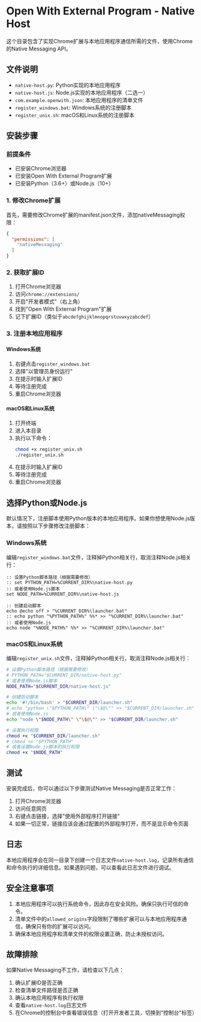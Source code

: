 # Open With External Program - Native Host

这个目录包含了实现Chrome扩展与本地应用程序通信所需的文件，使用Chrome的Native Messaging API。

## 文件说明

- `native-host.py`: Python实现的本地应用程序
- `native-host.js`: Node.js实现的本地应用程序（二选一）
- `com.example.openwith.json`: 本地应用程序的清单文件
- `register_windows.bat`: Windows系统的注册脚本
- `register_unix.sh`: macOS和Linux系统的注册脚本

## 安装步骤

### 前提条件

- 已安装Chrome浏览器
- 已安装Open With External Program扩展
- 已安装Python（3.6+）或Node.js（10+）

### 1. 修改Chrome扩展

首先，需要修改Chrome扩展的manifest.json文件，添加nativeMessaging权限：

```json
{
  "permissions": [
    "nativeMessaging"
  ]
}
```

### 2. 获取扩展ID

1. 打开Chrome浏览器
2. 访问`chrome://extensions/`
3. 开启"开发者模式"（右上角）
4. 找到"Open With External Program"扩展
5. 记下扩展ID（类似于`abcdefghijklmnopqrstuvwxyzabcdef`）

### 3. 注册本地应用程序

#### Windows系统

1. 右键点击`register_windows.bat`
2. 选择"以管理员身份运行"
3. 在提示时输入扩展ID
4. 等待注册完成
5. 重启Chrome浏览器

#### macOS和Linux系统

1. 打开终端
2. 进入本目录
3. 执行以下命令：
   ```bash
   chmod +x register_unix.sh
   ./register_unix.sh
   ```
4. 在提示时输入扩展ID
5. 等待注册完成
6. 重启Chrome浏览器

## 选择Python或Node.js

默认情况下，注册脚本使用Python版本的本地应用程序。如果你想使用Node.js版本，请按照以下步骤修改注册脚本：

### Windows系统

编辑`register_windows.bat`文件，注释掉Python相关行，取消注释Node.js相关行：

```batch
:: 设置Python脚本路径（根据需要修改）
:: set PYTHON_PATH=%CURRENT_DIR%\native-host.py
:: 或者使用Node.js脚本
set NODE_PATH=%CURRENT_DIR%\native-host.js

:: 创建启动脚本
echo @echo off > "%CURRENT_DIR%\launcher.bat"
:: echo python "%PYTHON_PATH%" %%* >> "%CURRENT_DIR%\launcher.bat"
:: 或者使用Node.js
echo node "%NODE_PATH%" %%* >> "%CURRENT_DIR%\launcher.bat"
```

### macOS和Linux系统

编辑`register_unix.sh`文件，注释掉Python相关行，取消注释Node.js相关行：

```bash
# 设置Python脚本路径（根据需要修改）
# PYTHON_PATH="$CURRENT_DIR/native-host.py"
# 或者使用Node.js脚本
NODE_PATH="$CURRENT_DIR/native-host.js"

# 创建启动脚本
echo '#!/bin/bash' > "$CURRENT_DIR/launcher.sh"
# echo "python \"$PYTHON_PATH\" \"\$@\"" >> "$CURRENT_DIR/launcher.sh"
# 或者使用Node.js
echo "node \"$NODE_PATH\" \"\$@\"" >> "$CURRENT_DIR/launcher.sh"

# 设置执行权限
chmod +x "$CURRENT_DIR/launcher.sh"
# chmod +x "$PYTHON_PATH"
# 或者设置Node.js脚本的执行权限
chmod +x "$NODE_PATH"
```

## 测试

安装完成后，你可以通过以下步骤测试Native Messaging是否正常工作：

1. 打开Chrome浏览器
2. 访问任意网页
3. 右键点击链接，选择"使用外部程序打开链接"
4. 如果一切正常，链接应该会通过配置的外部程序打开，而不是显示命令页面

## 日志

本地应用程序会在同一目录下创建一个日志文件`native-host.log`，记录所有通信和命令执行的详细信息。如果遇到问题，可以查看此日志文件进行调试。

## 安全注意事项

1. 本地应用程序可以执行系统命令，因此存在安全风险。确保只执行可信的命令。
2. 清单文件中的`allowed_origins`字段限制了哪些扩展可以与本地应用程序通信，确保只有你的扩展可以访问。
3. 确保本地应用程序和清单文件的权限设置正确，防止未授权访问。

## 故障排除

如果Native Messaging不工作，请检查以下几点：

1. 确认扩展ID是否正确
2. 检查清单文件路径是否正确
3. 确认本地应用程序有执行权限
4. 查看`native-host.log`日志文件
5. 在Chrome的控制台中查看错误信息（打开开发者工具，切换到"控制台"标签）
